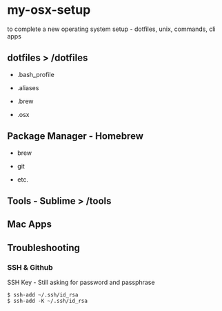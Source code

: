 # my-osx-setup
to complete a new operating system setup - dotfiles, unix, commands, cli apps

## dotfiles > /dotfiles

* .bash_profile 


* .aliases


* .brew


* .osx 


## Package Manager - Homebrew 

* brew

* git

* etc. 


## Tools - Sublime > /tools




## Mac Apps 


## Troubleshooting 
### SSH & Github 
SSH Key - Still asking for password and passphrase

    $ ssh-add ~/.ssh/id_rsa
    $ ssh-add -K ~/.ssh/id_rsa






